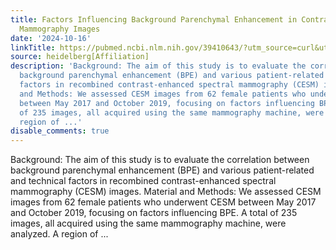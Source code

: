 ```yaml
---
title: Factors Influencing Background Parenchymal Enhancement in Contrast-Enhanced
  Mammography Images
date: '2024-10-16'
linkTitle: https://pubmed.ncbi.nlm.nih.gov/39410643/?utm_source=curl&utm_medium=rss&utm_campaign=pubmed-2&utm_content=1FakS-2QOkCT8HsMOQP1bCRQ4YzyumYOmxmF0moLsQ3dFB1E9V&fc=20220326224207&ff=20241016183241&v=2.18.0.post9+e462414
source: heidelberg[Affiliation]
description: 'Background: The aim of this study is to evaluate the correlation between
  background parenchymal enhancement (BPE) and various patient-related and technical
  factors in recombined contrast-enhanced spectral mammography (CESM) images. Material
  and Methods: We assessed CESM images from 62 female patients who underwent CESM
  between May 2017 and October 2019, focusing on factors influencing BPE. A total
  of 235 images, all acquired using the same mammography machine, were analyzed. A
  region of ...'
disable_comments: true
---
```

Background: The aim of this study is to evaluate the correlation between background parenchymal enhancement (BPE) and various patient-related and technical factors in recombined contrast-enhanced spectral mammography (CESM) images. Material and Methods: We assessed CESM images from 62 female patients who underwent CESM between May 2017 and October 2019, focusing on factors influencing BPE. A total of 235 images, all acquired using the same mammography machine, were analyzed. A region of ...